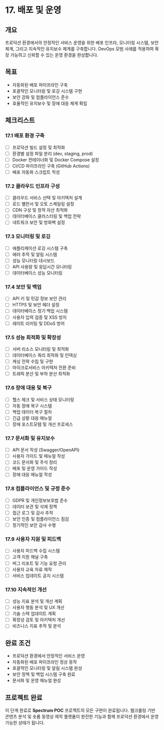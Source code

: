 # 17. 배포 및 운영

## 개요
프로덕션 환경에서의 안정적인 서비스 운영을 위한 배포 인프라, 모니터링 시스템, 보안 체계, 그리고 지속적인 유지보수 체계를 구축합니다. DevOps 모범 사례를 적용하여 확장 가능하고 신뢰할 수 있는 운영 환경을 완성합니다.

## 목표
- 자동화된 배포 파이프라인 구축
- 포괄적인 모니터링 및 로깅 시스템 구현
- 보안 강화 및 컴플라이언스 준수
- 효율적인 유지보수 및 장애 대응 체계 확립

## 체크리스트

### 17.1 배포 환경 구축
- [ ] 프로덕션 빌드 설정 및 최적화
- [ ] 환경별 설정 파일 분리 (dev, staging, prod)
- [ ] Docker 컨테이너화 및 Docker Compose 설정
- [ ] CI/CD 파이프라인 구축 (GitHub Actions)
- [ ] 배포 자동화 스크립트 작성

### 17.2 클라우드 인프라 구성
- [ ] 클라우드 서비스 선택 및 아키텍처 설계
- [ ] 로드 밸런서 및 오토 스케일링 설정
- [ ] CDN 구성 및 정적 자산 최적화
- [ ] 데이터베이스 클러스터링 및 백업 전략
- [ ] 네트워크 보안 및 방화벽 설정

### 17.3 모니터링 및 로깅
- [ ] 애플리케이션 로깅 시스템 구축
- [ ] 에러 추적 및 알림 시스템
- [ ] 성능 모니터링 대시보드
- [ ] API 사용량 및 응답시간 모니터링
- [ ] 데이터베이스 성능 모니터링

### 17.4 보안 및 백업
- [ ] API 키 및 민감 정보 보안 관리
- [ ] HTTPS 및 보안 헤더 설정
- [ ] 데이터베이스 정기 백업 시스템
- [ ] 사용자 입력 검증 및 XSS 방지
- [ ] 레이트 리미팅 및 DDoS 방어

### 17.5 성능 최적화 및 확장성
- [ ] 서버 리소스 모니터링 및 최적화
- [ ] 데이터베이스 쿼리 최적화 및 인덱싱
- [ ] 캐싱 전략 수립 및 구현
- [ ] 마이크로서비스 아키텍처 전환 준비
- [ ] 트래픽 분산 및 부하 분산 최적화

### 17.6 장애 대응 및 복구
- [ ] 헬스 체크 및 서비스 상태 모니터링
- [ ] 자동 장애 복구 시스템
- [ ] 백업 데이터 복구 절차
- [ ] 긴급 상황 대응 매뉴얼
- [ ] 장애 포스트모템 및 개선 프로세스

### 17.7 문서화 및 유지보수
- [ ] API 문서 작성 (Swagger/OpenAPI)
- [ ] 사용자 가이드 및 매뉴얼 작성
- [ ] 코드 문서화 및 주석 정리
- [ ] 배포 및 운영 가이드 작성
- [ ] 장애 대응 매뉴얼 작성

### 17.8 컴플라이언스 및 규정 준수
- [ ] GDPR 및 개인정보보호법 준수
- [ ] 데이터 보관 및 삭제 정책
- [ ] 접근 로그 및 감사 추적
- [ ] 보안 인증 및 컴플라이언스 점검
- [ ] 정기적인 보안 감사 수행

### 17.9 사용자 지원 및 피드백
- [ ] 사용자 피드백 수집 시스템
- [ ] 고객 지원 채널 구축
- [ ] 버그 리포트 및 기능 요청 관리
- [ ] 사용자 교육 자료 제작
- [ ] 서비스 업데이트 공지 시스템

### 17.10 지속적인 개선
- [ ] 성능 지표 분석 및 개선 계획
- [ ] 사용자 행동 분석 및 UX 개선
- [ ] 기술 스택 업데이트 계획
- [ ] 확장성 검토 및 아키텍처 개선
- [ ] 비즈니스 지표 추적 및 분석

## 완료 조건
- 프로덕션 환경에서 안정적인 서비스 운영
- 자동화된 배포 파이프라인 정상 동작
- 포괄적인 모니터링 및 알림 시스템 완성
- 보안 정책 및 백업 시스템 구축 완료
- 문서화 및 운영 매뉴얼 완성

## 프로젝트 완료
이 단계 완료로 **Spectrum POC** 프로젝트의 모든 구현이 완료됩니다. 웹크롤링 기반 콘텐츠 분석 및 숏폼 동영상 제작 플랫폼이 완전한 기능과 함께 프로덕션 환경에서 운영 가능한 상태가 됩니다.